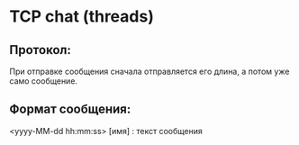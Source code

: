 # TCP chat (threads)
## Протокол:
При отправке сообщения сначала отправляется его длина, а потом уже само сообщение.
## Формат сообщения:
\<yyyy-MM-dd hh:mm:ss> [имя] : текст сообщения